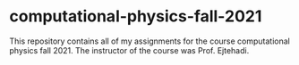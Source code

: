 # computational-physics-fall-2021
This repository contains all of my assignments for the course computational physics fall 2021. The instructor of the course was Prof. Ejtehadi.
